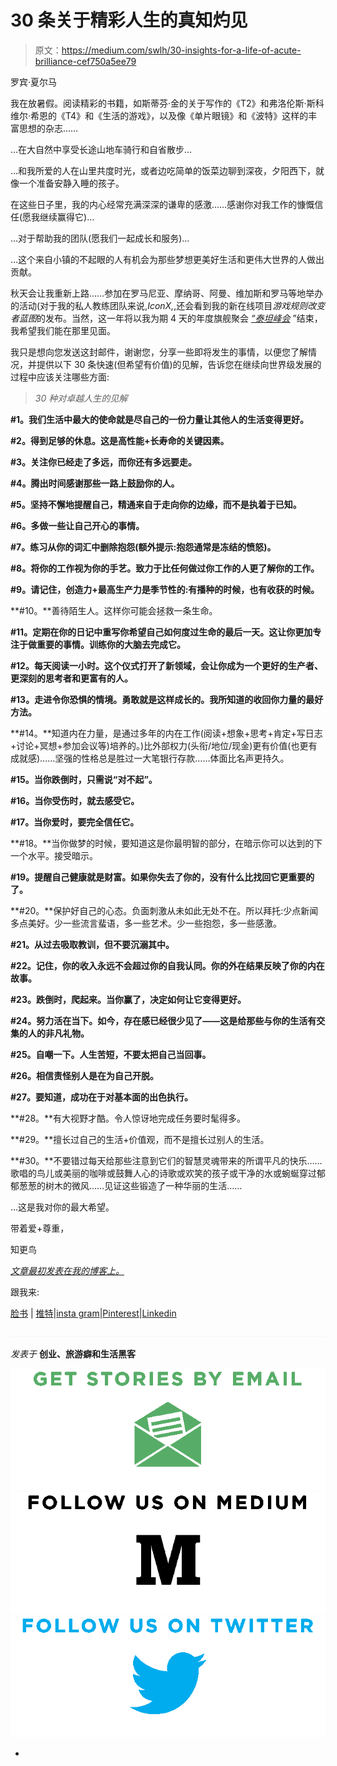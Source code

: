 # 30 条关于精彩人生的真知灼见

> 原文：<https://medium.com/swlh/30-insights-for-a-life-of-acute-brilliance-cef750a5ee79>

罗宾·夏尔马

我在放暑假。阅读精彩的书籍，如斯蒂芬·金的关于写作的《T2》和弗洛伦斯·斯科维尔·希恩的《T4》和《生活的游戏》，以及像《单片眼镜》和《波特》这样的丰富思想的杂志……

…在大自然中享受长途山地车骑行和自省散步…

…和我所爱的人在山里共度时光，或者边吃简单的饭菜边聊到深夜，夕阳西下，就像一个准备安静入睡的孩子。

在这些日子里，我的内心经常充满深深的谦卑的感激……感谢你对我工作的慷慨信任(愿我继续赢得它)…

…对于帮助我的团队(愿我们一起成长和服务)…

…这个来自小镇的不起眼的人有机会为那些梦想更美好生活和更伟大世界的人做出贡献。

秋天会让我重新上路……参加在罗马尼亚、摩纳哥、阿曼、维加斯和罗马等地举办的活动(对于我的私人教练团队来说,*IconX,*,还会看到我的新在线项目*游戏规则改变者蓝图*的发布。当然，这一年将以我为期 4 天的年度旗舰聚会 [*“泰坦峰会*](https://www.thetitansummit.com) ”结束，我希望我们能在那里见面。

我只是想向您发送这封邮件，谢谢您，分享一些即将发生的事情，以便您了解情况，并提供以下 30 条快速(但希望有价值)的见解，告诉您在继续向世界级发展的过程中应该关注哪些方面:

> *30 种对卓越人生的见解*

**#1。我们生活中最大的使命就是尽自己的一份力量让其他人的生活变得更好。**

**#2。得到足够的休息。这是高性能+长寿命的关键因素。**

**#3。关注你已经走了多远，而你还有多远要走。**

**#4。腾出时间感谢那些一路上鼓励你的人。**

**#5。坚持不懈地提醒自己，精通来自于走向你的边缘，而不是执着于已知。**

**#6。多做一些让自己开心的事情。**

**#7。练习从你的词汇中删除抱怨(额外提示:抱怨通常是冻结的愤怒)。**

**#8。将你的工作视为你的手艺。致力于比任何做过你工作的人更了解你的工作。**

**#9。请记住，创造力+最高生产力是季节性的:有播种的时候，也有收获的时候。**

**#10。**善待陌生人。这样你可能会拯救一条生命。

**#11。定期在你的日记中重写你希望自己如何度过生命的最后一天。这让你更加专注于做重要的事情。训练你的大脑去完成它。**

**#12。每天阅读一小时。这个仪式打开了新领域，会让你成为一个更好的生产者、更深刻的思考者和更富有的人。**

**#13。走进令你恐惧的情境。勇敢就是这样成长的。我所知道的收回你力量的最好方法。**

**#14。**知道内在力量，是通过多年的内在工作(阅读+想象+思考+肯定+写日志+讨论+冥想+参加会议等)培养的。)比外部权力(头衔/地位/现金)更有价值(也更有成就感)……坚强的性格总是胜过一大笔银行存款……体面比名声更持久。

**#15。当你跌倒时，只需说“对不起”。**

**#16。当你受伤时，就去感受它。**

**#17。当你爱时，要完全信任它。**

**#18。**当你做梦的时候，要知道这是你最明智的部分，在暗示你可以达到的下一个水平。接受暗示。

**#19。提醒自己健康就是财富。如果你失去了你的，没有什么比找回它更重要的了。**

**#20。**保护好自己的心态。负面刺激从未如此无处不在。所以拜托:少点新闻多点美好。少一些流言蜚语，多一些艺术。少一些抱怨，多一些感激。

**#21。从过去吸取教训，但不要沉溺其中。**

**#22。记住，你的收入永远不会超过你的自我认同。你的外在结果反映了你的内在故事。**

**#23。跌倒时，爬起来。当你赢了，决定如何让它变得更好。**

**#24。努力活在当下。如今，存在感已经很少见了——这是给那些与你的生活有交集的人的非凡礼物。**

**#25。自嘲一下。人生苦短，不要太把自己当回事。**

**#26。相信责怪别人是在为自己开脱。**

**#27。要知道，成功在于对基本面的出色执行。**

**#28。**有大视野才酷。令人惊讶地完成任务要时髦得多。

**#29。**擅长过自己的生活+价值观，而不是擅长过别人的生活。

**#30。**不要错过每天给那些注意到它们的智慧灵魂带来的所谓平凡的快乐……歌唱的鸟儿或美丽的咖啡或鼓舞人心的诗歌或欢笑的孩子或干净的水或蜿蜒穿过郁郁葱葱的树木的微风……见证这些锻造了一种华丽的生活……

…这是我对你的最大希望。

带着爱+尊重，

知更鸟

[*文章最初发表在我的博客上。*](http://bit.ly/1OcwTAB)

跟我来:

[脸书](https://www.facebook.com/theofficialrobinsharmapage) | [推特](https://twitter.com/_robin_sharma)|[insta gram](https://instagram.com/robinsharma/)|[Pinterest](https://www.pinterest.com/robinsharma/)|[Linkedin](https://ca.linkedin.com/in/robinssharma)

![](img/c1192ebad88d6b1fc6ae1d6a2bc61154.png)

*发表于* **创业、旅游癖和生活黑客**

[![](img/de26c089e79a3a2a25d2b750ff6db50f.png)](http://supply.us9.list-manage.com/subscribe?u=310af6eb2240d299c7032ef6c&id=d28d8861ad)[![](img/f47a578114e0a96bdfabc3a5400688d5.png)](https://blog.growth.supply/)[![](img/c1351daa9c4f0c8ac516addb60c82f6b.png)](https://twitter.com/swlh_)

-